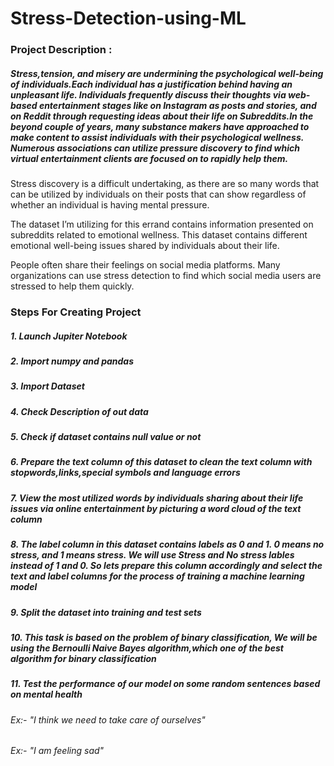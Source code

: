 # Stress-Detection-using-ML
### Project Description : 

##### Stress,tension, and misery are undermining the psychological well-being of individuals.Each individual has a justification behind having an unpleasant life. Individuals frequently discuss their thoughts via web-based entertainment stages like on Instagram as posts and stories, and on Reddit through requesting ideas about their life on Subreddits.In the beyond couple of years, many substance makers have approached to make content to assist individuals with their psychological wellness. Numerous associations can utilize pressure discovery to find which virtual entertainment clients are focused on to rapidly help them.
Stress discovery is a difficult undertaking, as there are so many words that can be utilized by individuals on their posts that can show regardless of whether an individual is having mental pressure.

The dataset I’m utilizing for this errand contains information presented on subreddits related to emotional wellness. This dataset contains different emotional well-being issues shared by individuals about their life.

People often share their feelings on social media platforms. Many organizations can use stress detection to find which social media users are stressed to help them quickly.


### Steps For Creating Project

##### 1. Launch Jupiter Notebook
##### 2. Import numpy and pandas
##### 3. Import Dataset
##### 4. Check Description of out data
##### 5. Check if dataset contains null value or not
##### 6. Prepare the text column of this dataset to clean the text column with stopwords,links,special symbols and language errors
##### 7. View the most utilized words by individuals sharing about their life issues  via online entertainment by picturing a word cloud of the text column
##### 8. The label column in this dataset contains labels as 0 and 1. 0 means no stress, and 1 means stress. We will use Stress and No stress lables instead of 1 and 0. So lets prepare this column accordingly and select the text and label columns for the process of training a machine learning model
##### 9. Split the dataset into training and test sets
##### 10. This task is based on the problem of binary classification, We will be using the Bernoulli Naive Bayes algorithm,which one of the best algorithm for binary classification
##### 11. Test the performance of our model on some random sentences based on mental health
######  Ex:- "I think we need to take care of ourselves"
######  Ex:- "I am feeling sad"
